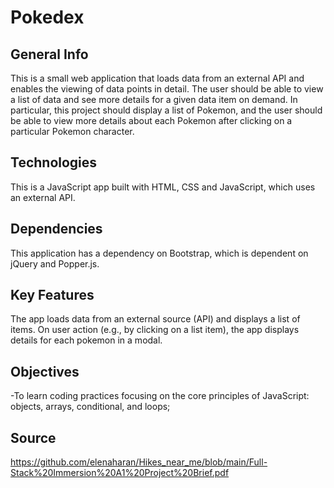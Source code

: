 # Pokedex

## General Info

This is a small web application that loads data from an external API and enables the viewing of data points in detail. The user should be able to view a list of data
and see more details for a given data item on demand. In particular, this project should display a list of Pokemon, and the user should be able to view more details
about each Pokemon after clicking on a particular Pokemon character.

## Technologies

This is a JavaScript app built with HTML, CSS and JavaScript, which uses an external API.

## Dependencies

This application has a dependency on Bootstrap, which is dependent on jQuery and Popper.js.

## Key Features

The app loads data from an external source (API) and displays a list of items. On user action (e.g., by clicking on a list item), the app displays details for each pokemon in a modal.

## Objectives

-To learn coding practices focusing on the core principles of JavaScript: objects, arrays, conditional, and loops;

## Source

https://github.com/elenaharan/Hikes_near_me/blob/main/Full-Stack%20Immersion%20A1%20Project%20Brief.pdf
